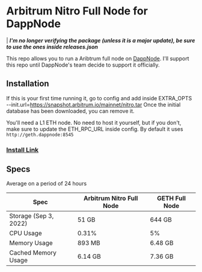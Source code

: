 # Arbitrum Nitro Full Node for DappNode

| ***I'm no longer verifying the package (unless it is a major update), be sure to use the ones inside releases.json***

This repo allows you to run a Aribtrum full node on [DappNode](https://twitter.com/dappnode). I'll support this repo until DappNode's team decide to support it officially. 

## Installation
If this is your first time running it, go to config and add inside EXTRA_OPTS --init.url=https://snapshot.arbitrum.io/mainnet/nitro.tar Once the initial database has been downloaded, you can remove it.

You'll need a L1 ETH node. No need to host it yourself, but if you don't, make sure to update the ETH_RPC_URL inside config. By default it uses `http://geth.dappnode:8545`

### [Install Link](http://my.dappnode/#/installer/arbitrum-nitro.public.dappnode.eth)


## Specs
Average on a period of 24 hours

| Spec | Arbitrum Nitro Full Node | GETH Full Node |
|--|--|--|
| Storage (Sep 3, 2022) | 51 GB | 644 GB|
| CPU Usage | 0.31% | 5% |
| Memory Usage | 893 MB | 6.48 GB |
| Cached Memory Usage | 6.14 GB | 7.36 GB 

